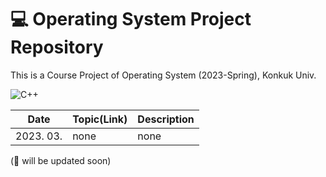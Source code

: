 # 💻 Operating System Project Repository

This is a Course Project of Operating System (2023-Spring), Konkuk Univ.

![C++](https://img.shields.io/badge/C++-00599C.svg?&style=for-the-badge&logo=Java&logoColor=white)


|Date|Topic(Link)|Description|
|------|---|---|
|2023. 03. |none|none|


(🔨 will be updated soon)

